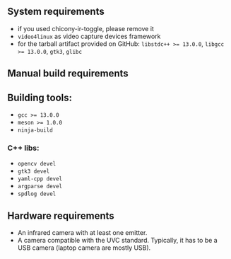 ## System requirements
* if you used chicony-ir-toggle, please remove it
* `video4linux` as video capture devices framework
* for the tarball artifact provided on GitHub: `libstdc++ >= 13.0.0`, `libgcc >= 13.0.0`, `gtk3`, `glibc`

## Manual build requirements
## Building tools:
* `gcc >= 13.0.0`
* `meson >= 1.0.0`
* `ninja-build`
### C++ libs:
* `opencv devel`
* `gtk3 devel`
* `yaml-cpp devel`
* `argparse devel`
* `spdlog devel`

## Hardware requirements
* An infrared camera with at least one emitter.
* A camera compatible with the UVC standard. Typically, it has to be a USB camera (laptop camera are mostly USB).